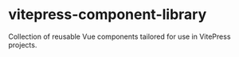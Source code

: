 # vitepress-component-library
 Collection of reusable Vue components tailored for use in VitePress projects.
